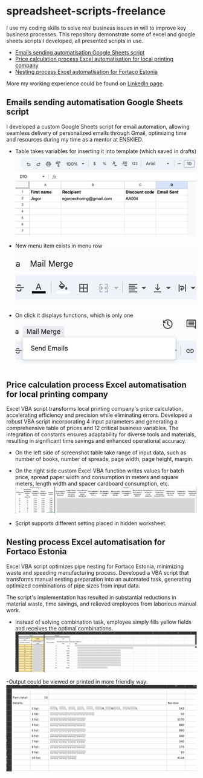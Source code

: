 # spreadsheet-scripts-freelance

I use my coding skills to solve real business issues in will to improve key business processes.
This repository demonstrate some of excel and google sheets scripts I developed, all presented scripts in use.

* [Emails sending automatisation Google Sheets script](#emails-sending-automatisation-google-sheets-script)
* [Price calculation process Excel automatisation for local printing company](#price-calculation-process-excel-automatisation-for-local-printing-company)
* [Nesting process Excel automatisation for Fortaco Estonia](#nesting-process-excel-automatisation-for-fortaco-estonia)

More my working experience could be found on [LinkedIn page](https://www.linkedin.com/in/jegor-petsorin/).

## Emails sending automatisation Google Sheets script

I developed a custom Google Sheets script for email automation, allowing seamless delivery of personalized emails through Gmail, optimizing time and resources during my time as a mentor at ENSKIED.

- Table takes variables for inserting it into template (which saved in drafts)
![plot](./emails-script/input.png)

- New menu item exists in menu row
![plot](./emails-script/menuitem.png)

- On click it displays functions, which is only one
![plot](./emails-script/function.png)


## Price calculation process Excel automatisation for local printing company

Excel VBA script transforms local printing company's price calculation, accelerating efficiency and precision while eliminating errors. Developed a robust VBA script incorporating 4 input parameters and generating a comprehensive table of prices and 12 critical business variables. The integration of constants ensures adaptability for diverse tools and materials, resulting in significant time savings and enhanced operational accuracy.

- On the left side of screenshot table take range of input data, such as number of books, number of spreads, page width, page height, margin.
- On the right side custom Excel VBA function writes values for batch price, spread paper width and consumption in meters and square meters, length width and spacer cardboard consumption, etc.
![plot](./price-script/pricecalc.png)

- Script supports different setting placed in hidden worksheet.

## Nesting process Excel automatisation for Fortaco Estonia

Excel VBA script optimizes pipe nesting for Fortaco Estonia, minimizing waste and speeding manufacturing process. Developed a VBA script that transforms manual nesting preparation into an automated task, generating optimized combinations of pipe sizes from input data. 

The script's implementation has resulted in substantial reductions in material waste, time savings, and relieved employees from laborious manual work.

- Instead of solving combination task, employee simply fills yellow fields and receives the optimal combinations.
![plot](/nesting-script/workscreen.png)

-Output could be viewed or printed in more friendly way.
![plot](/nesting-script/toprintscreen.png)
